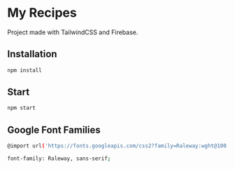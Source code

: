 # My Recipes

Project made with TailwindCSS and Firebase.

## Installation

```bash
npm install
```

## Start

```bash
npm start
```

## Google Font Families

```bash
@import url('https://fonts.googleapis.com/css2?family=Raleway:wght@100;200;300;400;500;600;700;800&display=swap');

font-family: Raleway, sans-serif;
```
